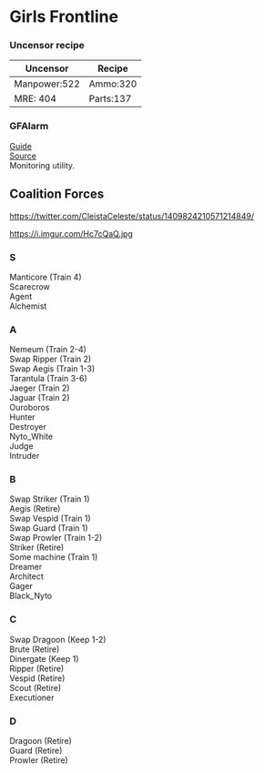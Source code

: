 # Girls Frontline

### Uncensor recipe
Uncensor | Recipe
---- | ---
Manpower:522 | Ammo:320  
MRE: 404 | Parts:137

### GFAlarm  
[Guide](https://gamepress.gg/girlsfrontline/how-use-gfalarm-girls-frontline-alarm)  
[Source](https://gall.dcinside.com/mgallery/board/view?id=micateam&no=1439586)  
Monitoring utility.

## Coalition Forces
https://twitter.com/CleistaCeleste/status/1409824210571214849/

https://i.imgur.com/Hc7cQaQ.jpg
### S
Manticore (Train 4)  
Scarecrow  
Agent  
Alchemist  

### A
Nemeum (Train 2-4)  
Swap Ripper (Train 2)  
Swap Aegis (Train 1-3)  
Tarantula (Train 3-6)  
Jaeger (Train 2)  
Jaguar (Train 2)  
Ouroboros  
Hunter  
Destroyer  
Nyto_White  
Judge  
Intruder  

### B
Swap Striker (Train 1)  
Aegis (Retire)  
Swap Vespid (Train 1)  
Swap Guard (Train 1)  
Swap Prowler (Train 1-2)  
Striker (Retire)  
Some machine (Train 1)  
Dreamer  
Architect  
Gager  
Black_Nyto  

### C
Swap Dragoon (Keep 1-2)  
Brute (Retire)  
Dinergate (Keep 1)  
Ripper (Retire)  
Vespid (Retire)  
Scout (Retire)  
Executioner  

### D
Dragoon (Retire)  
Guard (Retire)  
Prowler (Retire)  
